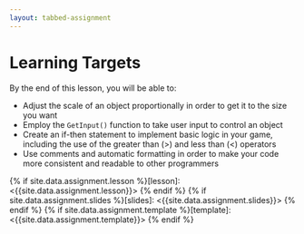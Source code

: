 ```yaml
---
layout: tabbed-assignment
---
```


# Learning Targets

By the end of this lesson, you will be able to:
* Adjust the scale of an object proportionally in order to get it to the size you want
* Employ the ```GetInput()``` function to take user input to control an object
* Create an if-then statement to implement basic logic in your game, including the use of the greater than (>) and less than (<) operators
* Use comments and automatic formatting in order to make your code more consistent and readable to other programmers

<!-- Don't edit links here, change them in _data/assignment.yml instead, -->

{% if site.data.assignment.lesson   %}[lesson]: <{{site.data.assignment.lesson}}>     {% endif %}
{% if site.data.assignment.slides   %}[slides]:   <{{site.data.assignment.slides}}>   {% endif %}
{% if site.data.assignment.template %}[template]: <{{site.data.assignment.template}}> {% endif %}
